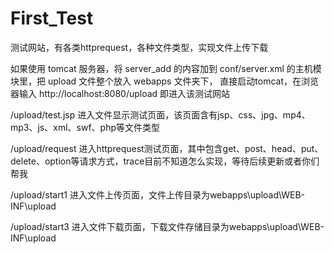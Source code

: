 # First_Test
测试网站，有各类httprequest，各种文件类型，实现文件上传下载

如果使用 tomcat 服务器，将 server_add 的内容加到 conf/server.xml 的主机模块里，把 upload 文件整个放入 webapps 文件夹下，
直接启动tomcat，在浏览器输入 http://localhost:8080/upload 即进入该测试网站

/upload/test.jsp 进入文件显示测试页面，该页面含有jsp、css、jpg、mp4、mp3、js、xml、swf、php等文件类型

/upload/request 进入httprequest测试页面，其中包含get、post、head、put、delete、option等请求方式，trace目前不知道怎么实现，等待后续更新或者你们帮我

/upload/start1 进入文件上传页面，文件上传目录为webapps\upload\WEB-INF\upload

/upload/start3 进入文件下载页面，下载文件存储目录为webapps\upload\WEB-INF\upload
